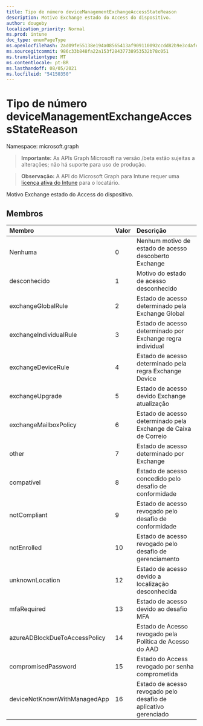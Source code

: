 ```yaml
---
title: Tipo de número deviceManagementExchangeAccessStateReason
description: Motivo Exchange estado do Access do dispositivo.
author: dougeby
localization_priority: Normal
ms.prod: intune
doc_type: enumPageType
ms.openlocfilehash: 2ad09fe55138e194a08565413af909110092ccdd82b9e3cdafe7612b2e33c324
ms.sourcegitcommit: 986c33b848fa22a153f28437738953532b78c051
ms.translationtype: MT
ms.contentlocale: pt-BR
ms.lasthandoff: 08/05/2021
ms.locfileid: "54150350"
---
```

# <a name="devicemanagementexchangeaccessstatereason-enum-type"></a>Tipo de número deviceManagementExchangeAccessStateReason

Namespace: microsoft.graph

> **Importante:** As APIs Graph Microsoft na versão /beta estão sujeitas a alterações; não há suporte para uso de produção.

> **Observação:** A API do Microsoft Graph para Intune requer uma [licença ativa do Intune](https://go.microsoft.com/fwlink/?linkid=839381) para o locatário.

Motivo Exchange estado do Access do dispositivo.

## <a name="members"></a>Membros
|Membro|Valor|Descrição|
|:---|:---|:---|
|Nenhuma|0|Nenhum motivo de estado de acesso descoberto Exchange|
|desconhecido|1 |Motivo do estado de acesso desconhecido|
|exchangeGlobalRule|2|Estado de acesso determinado pela Exchange Global|
|exchangeIndividualRule|3 |Estado de acesso determinado por Exchange regra individual|
|exchangeDeviceRule|4 |Estado de acesso determinado pela regra Exchange Device|
|exchangeUpgrade|5 |Estado de acesso devido Exchange atualização|
|exchangeMailboxPolicy|6 |Estado de acesso determinado pela Exchange de Caixa de Correio|
|other|7 |Estado de acesso determinado por Exchange|
|compatível|8 |Estado de acesso concedido pelo desafio de conformidade|
|notCompliant|9 |Estado de acesso revogado pelo desafio de conformidade|
|notEnrolled|10 |Estado de acesso revogado pelo desafio de gerenciamento|
|unknownLocation|12 |Estado de acesso devido a localização desconhecida|
|mfaRequired|13 |Estado de acesso devido ao desafio MFA|
|azureADBlockDueToAccessPolicy|14 |Estado de Acesso revogado pela Política de Acesso do AAD|
|compromisedPassword|15 |Estado do Access revogado por senha comprometida|
|deviceNotKnownWithManagedApp|16 |Estado de acesso revogado pelo desafio de aplicativo gerenciado|




